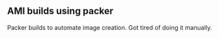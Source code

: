 ## AMI builds using packer

Packer builds to automate image creation. Got tired of doing it manually.

